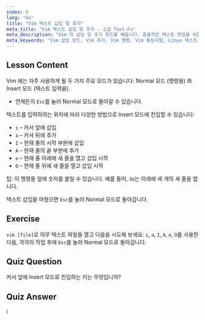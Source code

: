 ```yaml
---
index: 6
lang: "ko"
title: "Vim 텍스트 삽입 및 추가"
meta_title: "Vim 텍스트 삽입 및 추가 - 고급 Text-Fu"
meta_description: "Vim 의 삽입 및 추가 모드를 배웁니다. 효율적인 텍스트 편집을 위한 'i', 'a', 'I', 'A', 'o', 'O' 명령을 이해합니다. 지금 바로 Vim 기술을 향상시키세요!"
meta_keywords: "Vim 삽입 모드, Vim 추가, Vim 명령, Vim 튜토리얼, Linux 텍스트 편집기, 초보자 Vim, Vim 가이드, Vim 'i' 'a"
---
```


## Lesson Content

Vim 에는 자주 사용하게 될 두 가지 주요 모드가 있습니다: Normal 모드 (명령용) 와 Insert 모드 (텍스트 입력용).

- 언제든지 `Esc`를 눌러 Normal 모드로 돌아갈 수 있습니다.

텍스트를 입력하려는 위치에 따라 다양한 방법으로 Insert 모드에 진입할 수 있습니다:

- `i` – 커서 앞에 삽입
- `a` – 커서 뒤에 추가
- `I` – 현재 줄의 시작 부분에 삽입
- `A` – 현재 줄의 끝 부분에 추가
- `o` – 현재 줄 아래에 새 줄을 열고 삽입 시작
- `O` – 현재 줄 위에 새 줄을 열고 삽입 시작

팁: 이 명령들 앞에 숫자를 붙일 수 있습니다. 예를 들어, `3o`는 아래에 세 개의 새 줄을 엽니다.

텍스트 삽입을 마쳤으면 `Esc`를 눌러 Normal 모드로 돌아갑니다.

## Exercise

`vim [file]`로 아무 텍스트 파일을 열고 다음을 시도해 보세요: `i`, `a`, `I`, `A`, `o`, `O`를 사용한 다음, 각각의 작업 후에 `Esc`를 눌러 Normal 모드로 돌아갑니다.

## Quiz Question

커서 앞에 Insert 모드로 진입하는 키는 무엇입니까?

## Quiz Answer

i
